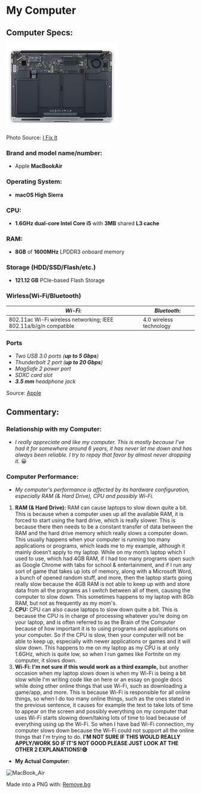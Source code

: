 # My Computer
## Computer Specs:
![MacBook_Air-Hardware](Laptop_Hardware.jpg)

Photo Source: [I Fix It](https://www.ifixit.com/Teardown/MacBook+Air+13-Inch+Early+2015+Teardown/38266)
### Brand and model name/number:
* Apple **MacBookAir**
### Operating System:
* __macOS High Sierra__
### CPU:
* **1.6GHz dual-core Intel Core i5** with **3MB** shared **L3 cache**
### RAM:
* **8GB** of **1600MHz** LPDDR3 onboard memory
### Storage (HDD/SSD/Flash/etc.)
* __121.12 GB__ PCIe-based Flash Storage
### Wirless(Wi-Fi/Bluetooth)
| _Wi-Fi:_ | _Bluetooth:_ |
| ----------- | ----------- |
| 802.11ac Wi-Fi wireless networking; IEEE 802.11a/b/g/n compatible | 4.0 wireless technology |
### Ports
* *Two USB 3.0 ports (__up to 5 Gbps__)*
* _Thunderbolt 2 port (__up to 20 Gbps__)_
* *MagSafe 2 power port*
* _SDXC card slot_
* *__3.5 mm__ headphone jack*

Source: [Apple](https://support.apple.com/kb/sp714?locale=en_JO)

## Commentary:
### Relationship with my Computer:
* *I really appreciate and like my computer. This is mostly because I've had it for somewhere around 6 years, it has never let me down and has always been reliable. I try to repay that favor by almost never dropping it.* 😀
### Computer Performance:
* *My computer's performance is affected by its hardware configuration, especially RAM (& Hard Drive), CPU and possibly Wi-Fi.*
1. **RAM (& Hard Drive):** RAM can cause laptops to slow down quite a bit. This is because when a computer uses up all the available RAM, it is forced to start using the hard drive, which is really slower. This is because there then needs to be a constant transfer of data between the RAM and the hard drive memory which really slows a computer down. This usually happens when your computer is running too many applications or programs, which leads me to my example, although it mainly doesn’t apply to my laptop. While on my mom’s laptop which I used to use, which had 4GB RAM, if I had too many programs open such as Google Chrome with tabs for school & entertainment, and if I run any sort of game that takes up lots of memory, along with a Microsoft Word, a bunch of opened random stuff, and more, then the laptop starts going really slow because the 4GB RAM is not able to keep up with and store data from all the programs as I switch between all of them, causing the computer to slow down. This sometimes happens to my laptop with 8Gb RAM, but not as frequently as my mom's.
2. **CPU:**  CPU can also cause laptops to slow down quite a bit. This is because the CPU is in charge of processing whatever you’re doing on your laptop, and is often referred to as the Brain of the Computer because of how important it is to using programs and applications on your computer. So if the CPU is slow, then your computer will not be able to keep up, especially with newer applications or games and it will slow down. This happens to me on my laptop as my CPU is at only 1.6GHz, which is quite low, so when I run games like Fortnite on my computer, it slows down.
3. **Wi-Fi:** **I'm not sure if this would work as a third example,** but another occasion when my laptop slows down is when my Wi-Fi is being a bit slow while I'm writing code like on here or an essay on google docs while doing other online things that use Wi-Fi, such as downloading a game/app, and more. This is because Wi-Fi is responsible for all online things, so when I do too many online things, such as the ones stated in the previous sentence, it causes for example the text to take lots of time to appear on the screen and possibly everything on my computer that uses Wi-Fi starts slowing down/taking lots of time to load because of everything using up the Wi-Fi. So when I have bad Wi-Fi connection, my computer slows down because the Wi-Fi could not support all the online things that I'm trying to do. **I'M NOT SURE IF THIS WOULD REALLY APPLY/WORK SO IF IT'S NOT GOOD PLEASE JUST LOOK AT THE OTHER 2 EXPLANATIONS!😅**
* __My Actual Computer:__

![MacBook_Air](https://user-images.githubusercontent.com/89781925/131555614-d86f9b34-afe9-4bd8-ac59-1d59dacc5402.png)

Made into a PNG with: [Remove.bg](remove.bg)
